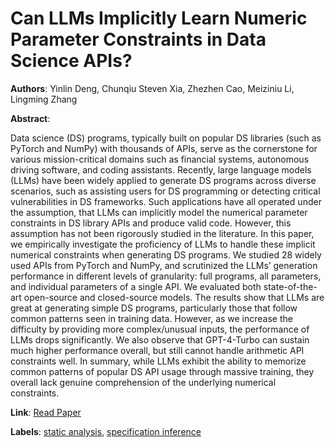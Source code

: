 # Can LLMs Implicitly Learn Numeric Parameter Constraints in Data Science APIs?

**Authors**: Yinlin Deng, Chunqiu Steven Xia, Zhezhen Cao, Meiziniu Li, Lingming Zhang

**Abstract**:

Data science (DS) programs, typically built on popular DS libraries (such as PyTorch and NumPy) with thousands of APIs, serve as the cornerstone for various mission-critical domains such as financial systems, autonomous driving software, and coding assistants. Recently, large language models (LLMs) have been widely applied to generate DS programs across diverse scenarios, such as assisting users for DS programming or detecting critical vulnerabilities in DS frameworks. Such applications have all operated under the assumption, that LLMs can implicitly model the numerical parameter constraints in DS library APIs and produce valid code. However, this assumption has not been rigorously studied in the literature. In this paper, we empirically investigate the proficiency of LLMs to handle these implicit numerical constraints when generating DS programs. We studied 28 widely used APIs from PyTorch and NumPy, and scrutinized the LLMs’ generation performance in different levels of granularity: full programs, all parameters, and individual parameters of a single API. We evaluated both state-of-the-art open-source and closed-source models. The results show that LLMs are great at generating simple DS programs, particularly those that follow common patterns seen in training data. However, as we increase the difficulty by providing more complex/unusual inputs, the performance of LLMs drops significantly. We also observe that GPT-4-Turbo can sustain much higher performance overall, but still cannot handle arithmetic API constraints well. In summary, while LLMs exhibit the ability to memorize common patterns of popular DS API usage through massive training, they overall lack genuine comprehension of the underlying numerical constraints.

**Link**: [Read Paper](https://proceedings.neurips.cc/paper_files/paper/2024/file/617ffb01ea5b57769b0d63d5e9fefd3f-Paper-Conference.pdf)

**Labels**: [static analysis](../../labels/static_analysis.md), [specification inference](../../labels/specification_inference.md)
